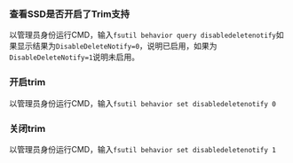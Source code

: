### 查看SSD是否开启了Trim支持
以管理员身份运行CMD，输入``fsutil behavior query disabledeletenotify``如果显示结果为``DisableDeleteNotify=0``，说明已启用，如果为``DisableDeleteNotify=1``说明未启用。

### 开启trim
以管理员身份运行CMD，输入``fsutil behavior set disabledeletenotify 0``

### 关闭trim
以管理员身份运行CMD，输入``fsutil behavior set disabledeletenotify 1``